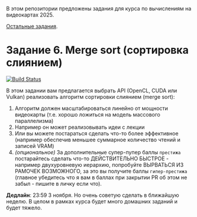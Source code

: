 В этом репозитории предложены задания для курса по вычислениям на видеокартах 2025.

[Остальные задания](https://github.com/GPGPUCourse/GPGPUTasks2025/).

# Задание 6. Merge sort (сортировка слиянием)

[![Build Status](https://github.com/GPGPUCourse/GPGPUTasks2025/actions/workflows/cmake.yml/badge.svg?branch=task06&event=push)](https://github.com/GPGPUCourse/GPGPUTasks2025/actions/workflows/cmake.yml)

В этом задании вам предлагается выбрать API (OpenCL, CUDA или Vulkan) реализовать алгоритм сортировки слиянием (merge sort):

1) Алгоритм должен масштабироваться линейно от мощности видеокарты (т.е. хорошо ложиться на модель массового параллелизма)
2) Например он может реализовывать идеи с лекции
3) Или вы можете постараться сделать что-то более эффективное (например обеспечив меньшее суммарное количество чтений и записей VRAM)
4) *(опциональное)* За дополнительные супер-пупер баллы ```престижа``` постарайтесь сделать что-то ДЕЙСТВИТЕЛЬНО БЫСТРОЕ - например двухуровневую иерархию, попробуйте ВЫРВАТЬСЯ ИЗ РАМОЧЕК ВОЗМОЖНОГО, за это вы получите баллы ```гипер-престижа``` (главное убедитесь что я вам в баллах при закрытии PR об этом не забыл - пишите в личку если что).

**Дедлайн**: 23:59 3 ноября. Но очень советую сделать в ближайшую неделю. В целом в рамках курса будет много домашних заданий и будет тяжело.
